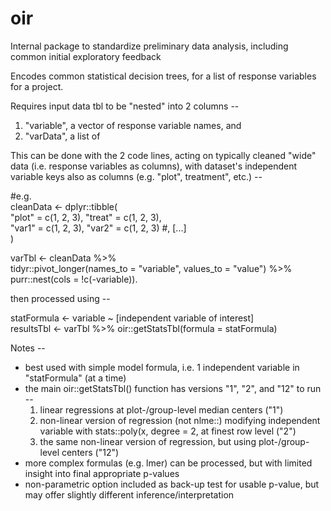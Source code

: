 # oir
Internal package to standardize preliminary data analysis, including common initial exploratory feedback  

Encodes common statistical decision trees, for a list of response variables for a project.  


Requires input data tbl to be "nested" into 2 columns --  
  1. "variable", a vector of response variable names, and  
  2. "varData", a list of  

This can be done with the 2 code lines, acting on typically cleaned "wide" data (i.e. response variables as columns), with dataset's independent variable keys also as columns (e.g. "plot", treatment", etc.) --  

#e.g.  
cleanData <- dplyr::tibble(  
  "plot" = c(1, 2, 3), "treat" = c(1, 2, 3),  
  "var1" = c(1, 2, 3), "var2" = c(1, 2, 3) #, [...]  
 )  

varTbl <- cleanData %>%  
  tidyr::pivot_longer(names_to = "variable", values_to = "value") %>%  
  purr::nest(cols = !c(-variable)). 

then processed using --  

statFormula <- variable ~ [independent variable of interest]  
resultsTbl <- varTbl %>% oir::getStatsTbl(formula = statFormula)  


Notes --  

- best used with simple model formula, i.e. 1 independent variable in "statFormula" (at a time)  
- the main oir::getStatsTbl() function has versions "1", "2", and "12" to run --  
  1. linear regressions at plot-/group-level median centers ("1")  
  2. non-linear version of regression (not nlme::) modifying independent variable with stats::poly(x, degree = 2, at finest row level ("2")  
  3. the same non-linear version of regression, but using plot-/group-level centers ("12")  
- more complex formulas (e.g. lmer) can be processed, but with limited insight into final appropriate p-values  
- non-parametric option included as back-up test for usable p-value, but may offer slightly different inference/interpretation  
